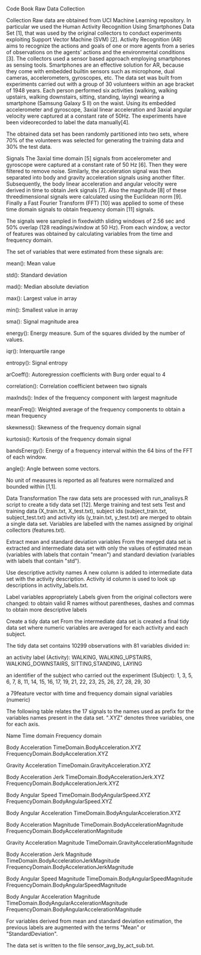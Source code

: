 Code Book
Raw Data Collection

Collection
Raw data are obtained from UCI Machine Learning repository. In particular we used the Human Activity Recognition Using Smartphones Data Set [1], that was used by the original collectors to conduct experiments exploiting Support Vector Machine (SVM) [2].
Activity Recognition (AR) aims to recognize the actions and goals of one or more agents from a series of observations on the agents' actions and the environmental conditions [3]. The collectors used a sensor based approach employing smartphones as sensing tools. Smartphones are an effective solution for AR, because they come with embedded builtin sensors such as microphone, dual cameras, accelerometers, gyroscopes, etc.
The data set was built from experiments carried out with a group of 30 volunteers within an age bracket of 1948 years. Each person performed six activities (walking, walking upstairs, walking downstairs, sitting, standing, laying) wearing a smartphone (Samsung Galaxy S II) on the waist. Using its embedded accelerometer and gyroscope, 3axial linear acceleration and 3axial angular velocity were captured at a constant rate of 50Hz. The experiments have been videorecorded to label the data manually[4].

The obtained data set has been randomly partitioned into two sets, where 70% of the volunteers was selected for generating the training data and 30% the test data.

Signals
The 3axial time domain [5] signals from accelerometer and gyroscope were captured at a constant rate of 50 Hz [6]. Then they were filtered to remove noise. Similarly, the acceleration signal was then separated into body and gravity acceleration signals using another filter. Subsequently, the body linear acceleration and angular velocity were derived in time to obtain Jerk signals [7]. Also the magnitude [8] of these threedimensional signals were calculated using the Euclidean norm [9]. Finally a Fast Fourier Transform (FFT) [10] was applied to some of these time domain signals to obtain frequency domain [11] signals.

The signals were sampled in fixedwidth sliding windows of 2.56 sec and 50% overlap (128 readings/window at 50 Hz). From each window, a vector of features was obtained by calculating variables from the time and frequency domain.

The set of variables that were estimated from these signals are:

mean(): Mean value

std(): Standard deviation

mad(): Median absolute deviation

max(): Largest value in array

min(): Smallest value in array

sma(): Signal magnitude area

energy(): Energy measure. Sum of the squares divided by the number of values.

iqr(): Interquartile range

entropy(): Signal entropy

arCoeff(): Autoregression coefficients with Burg order equal to 4

correlation(): Correlation coefficient between two signals

maxInds(): Index of the frequency component with largest magnitude

meanFreq(): Weighted average of the frequency components to obtain a mean frequency

skewness(): Skewness of the frequency domain signal

kurtosis(): Kurtosis of the frequency domain signal

bandsEnergy(): Energy of a frequency interval within the 64 bins of the FFT of each window.

angle(): Angle between some vectors.

No unit of measures is reported as all features were normalized and bounded within [1,1].

Data Transformation
The raw data sets are processed with run_analisys.R script to create a tidy data set [12].
Merge training and test sets
Test and training data (X_train.txt, X_test.txt), subject ids (subject_train.txt, subject_test.txt) and activity ids
(y_train.txt, y_test.txt) are merged to obtain a single data set. Variables are labelled with the names assigned by
original collectors (features.txt).

Extract mean and standard deviation variables
From the merged data set is extracted and intermediate data set with only the values of estimated mean (variables
with labels that contain "mean") and standard deviation (variables with labels that contain "std").

Use descriptive activity names
A new column is added to intermediate data set with the activity description. Activity id column is used to look up
descriptions in activity_labels.txt.

Label variables appropriately
Labels given from the original collectors were changed: to obtain valid R names without parentheses, dashes and
commas to obtain more descriptive labels

Create a tidy data set
From the intermediate data set is created a final tidy data set where numeric variables are averaged for each
activity and each subject.

The tidy data set contains 10299 observations with 81 variables divided in:

  an activity label (Activity): WALKING, WALKING_UPSTAIRS, WALKING_DOWNSTAIRS, SITTING,STANDING, LAYING
  
  an identifier of the subject who carried out the experiment (Subject): 1, 3, 5, 6, 7, 8, 11, 14, 15, 16, 17, 19,
  21, 22, 23, 25, 26, 27, 28, 29, 30
  
  a 79feature vector with time and frequency domain signal variables (numeric)
  
  
The following table relates the 17 signals to the names used as prefix for the variables names present in the data
set. ".XYZ" denotes three variables, one for each axis.

Name                            Time domain                           Frequency domain

Body Acceleration               TimeDomain.BodyAcceleration.XYZ       FrequencyDomain.BodyAcceleration.XYZ

Gravity Acceleration            TimeDomain.GravityAcceleration.XYZ

Body Acceleration Jerk          TimeDomain.BodyAccelerationJerk.XYZ   FrequencyDomain.BodyAccelerationJerk.XYZ

Body Angular Speed              TimeDomain.BodyAngularSpeed.XYZ       FrequencyDomain.BodyAngularSpeed.XYZ

Body Angular Acceleration       TimeDomain.BodyAngularAcceleration.XYZ

Body Acceleration Magnitude     TimeDomain.BodyAccelerationMagnitude  FrequencyDomain.BodyAccelerationMagnitude

Gravity Acceleration Magnitude  TimeDomain.GravityAccelerationMagnitude

Body Acceleration Jerk
Magnitude                       TimeDomain.BodyAccelerationJerkMagnitude FrequencyDomain.BodyAccelerationJerkMagnitude

Body Angular Speed
Magnitude                       TimeDomain.BodyAngularSpeedMagnitude    FrequencyDomain.BodyAngularSpeedMagnitude

Body Angular
Acceleration Magnitude          TimeDomain.BodyAngularAccelerationMagnitude FrequencyDomain.BodyAngularAccelerationMagnitude

For variables derived from mean and standard deviation estimation, the previous labels are augmented with the terms "Mean" or "StandardDeviation".

The data set is written to the file sensor_avg_by_act_sub.txt.






